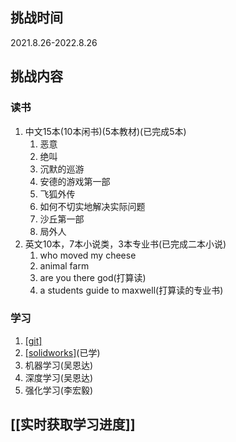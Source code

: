 ## 挑战时间
2021.8.26-2022.8.26
## 挑战内容
### 读书
1. 中文15本(10本闲书)(5本教材)(已完成5本)
	1. 恶意
	2. 绝叫
	3. 沉默的巡游
	4. 安德的游戏第一部	
	5. 飞狐外传
	6. 如何不切实地解决实际问题
	7. 沙丘第一部
	8. 局外人
2. 英文10本，7本小说类，3本专业书(已完成二本小说)
	1. who moved my cheese
	2. animal farm
	3. are you there god(打算读)
	4. a students guide to maxwell(打算读的专业书)

### 学习
1. [[git]](博客学习)
2. [[solidworks]](视频学习)(已学)
3. 机器学习(吴恩达)
4. 深度学习(吴恩达)
5. 强化学习(李宏毅)
## [[实时获取学习进度]]